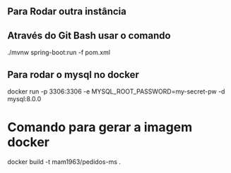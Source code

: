## Para Rodar outra instância 
## Através do Git Bash usar o comando
./mvnw spring-boot:run -f pom.xml

## Para rodar o mysql no docker
docker run -p 3306:3306 -e MYSQL_ROOT_PASSWORD=my-secret-pw -d mysql:8.0.0

# Comando para gerar a imagem docker
docker build -t mam1963/pedidos-ms .